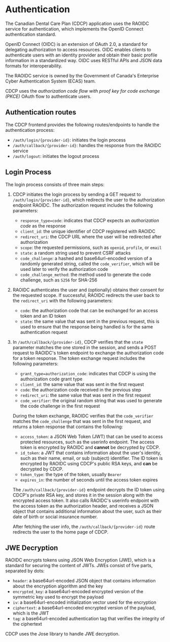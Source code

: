 # Authentication

The Canadian Dental Care Plan (CDCP) application uses the RAOIDC service for
authentication, which implements the OpenID Connect authentication standard.

OpenID Connect (OIDC) is an extension of OAuth 2.0, a standard for delegating
authorization to access resources. OIDC enables clients to authenticate users
with an identity provider and obtain their basic profile information in a
standardized way. OIDC uses RESTful APIs and JSON data formats for
interoperability.

The RAOIDC service is owned by the Government of Canada's Enterprise Cyber
Authentication System (ECAS) team.

CDCP uses the _authorization code flow with proof key for code exchange (PKCE)_
OAuth flow to authenticate users.

## Authentication routes

The CDCP frontend provides the following routes/endpoints to handle the
authentication process:

- `/auth/login/{provider-id}`: initiates the login process
- `/auth/callback/{provider-id}`: handles the response from the RAOIDC service
- `/auth/logout`: initiates the logout process

## Login Process

The login process consists of three main steps:

1. CDCP initiates the login process by sending a GET request to
   `/auth/login/{provider-id}`, which redirects the user to the authorization
   endpoint RAOIDC. The authorization request includes the following parameters:
   - `response_type=code`: indicates that CDCP expects an _authorization code_ as the response
   - `client_id`: the unique identifier of CDCP registered with RAOIDC
   - `redirect_uri`: the CDCP URL where the user will be redirected after authorization
   - `scope`: the requested permissions, such as `openid`, `profile`, or `email`
   - `state`: a random string used to prevent CSRF attacks
   - `code_challenge`: a hashed and base64url-encoded version of a randomly generated string,
     called the `code_verifier`, which will be used later to verify the authorization code
   - `code_challenge_method`: the method used to generate the code challenge, such as `S256` for SHA-256

1. RAOIDC authenticates the user and (optionally) obtains their consent for the
   requested scope. If successful, RAOIDC redirects the user back to the
   `redirect_uri` with the following parameters:
   - `code`: the authorization code that can be exchanged for an access token and an ID token
   - `state`: the same value that was sent in the previous request, this is used to ensure
     that the response being handled is for the same authentication request

1. In `/auth/callback/{provider-id}`, CDCP verifies that the `state` parameter
   matches the one stored in the session, and sends a POST request to RAOIDC's
   token endpoint to exchange the authorization code for a token response. The
   token exchange request includes the following parameters:
   - `grant_type=authorization_code`: indicates that CDCP is using the authorization code grant type
   - `client_id`: the same value that was sent in the first request
   - `code`: the authorization code received in the previous step
   - `redirect_uri`: the same value that was sent in the first request
   - `code_verifier`: the original random string that was used to generate the code challenge in the first request

   During the token exchange, RAOIDC verifies that the `code_verifier` matches
   the `code_challenge` that was sent in the first request, and returns a token
   response that contains the following:
   - `access_token`: a JSON Web Token (JWT) that can be used to access protected
     resources, such as the userinfo endpoint. The access token is encrypted by
     RAOIDC and **cannot** be decrypted by CDCP.
   - `id_token`: a JWT that contains information about the user's identity, such
     as their name, email, or sub (subject) identifier. The ID token is encrypted
     by RAOIDC using CDCP's public RSA keys, and **can** be decrypted by CDCP.
   - `token_type`: the type of the token, usually `Bearer`
   - `expires_in`: the number of seconds until the access token expires

   The `/auth/callback/{provider-id}` endpoint decrypts the ID token using
   CDCP's private RSA key, and stores it in the session along with the encrypted
   access token. It also calls RAOIDC's userinfo endpoint with the access token
   as the authorization header, and receives a JSON object that contains
   additional information about the user, such as their date of birth or social
   insurance number.

   After fetching the user info, the `/auth/callback/{provider-id}` route
   redirects the user to the home page of CDCP.

## JWE Decryption

RAOIDC encrypts tokens using JSON Web Encryption (JWE), which is a standard for
securing the content of JWTs. JWEs consist of five parts, separated by dots:

- `header`: a base64url-encoded JSON object that contains information about the
  encryption algorithm and the key
- `encrypted_key`: a base64url-encoded encrypted version of the symmetric key
  used to encrypt the payload
- `iv`: a base64url-encoded initialization vector used for the encryption
- `ciphertext`: a base64url-encoded encrypted version of the payload, which is
  the JWT
- `tag`: a base64url-encoded authentication tag that verifies the integrity of
  the ciphertext

CDCP uses the Jose library to handle JWE decryption.
